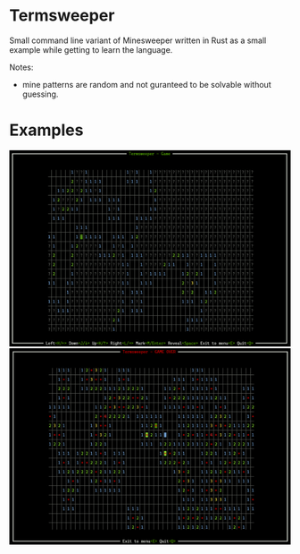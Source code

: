 # Termsweeper
Small command line variant of Minesweeper written in Rust as a small example while getting to learn the language.

Notes:
- mine patterns are random and not guranteed to be solvable without guessing.

# Examples
![Example1](/assets/Example1.png)
![Example2](/assets/Example2.png)